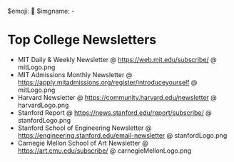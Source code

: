 $emoji: 📃
$imgname: -

# Top College Newsletters

- MIT Daily & Weekly Newsletter @ https://web.mit.edu/subscribe/ @ mitLogo.png
- MIT Admissions Monthly Newsletter @ https://apply.mitadmissions.org/register/introduceyourself @ mitLogo.png
- Harvard Newsletter @ https://community.harvard.edu/newsletter @ harvardLogo.png
- Stanford Report @ https://news.stanford.edu/report/subscribe/ @ stanfordLogo.png
- Stanford School of Engineering Newsletter @ https://engineering.stanford.edu/email-newsletter @ stanfordLogo.png
- Carnegie Mellon School of Art Newsletter @ https://art.cmu.edu/subscribe/ @ carnegieMellonLogo.png